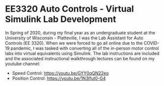 # EE3320 Auto Controls - Virtual Simulink Lab Development
In Spring of 2020, during my final year as an undergraduate student at the University of Wisconsin - Platteville, I was the Lab Assistant for Auto Controls (EE 3320).
When we were forced to go all online due to the COVID-19 pandemic, I was tasked with converting all of the in-person motor control labs into virtual equivalents using Simulink.
The lab instructions are included and the associated instructional walkthrough lectures can be found on my youtube channel:
- Speed Control: https://youtu.be/GYY0qQN22eo
- Position Control: https://youtu.be/1N3Ifut0-G4